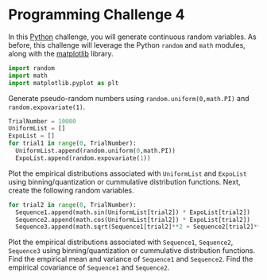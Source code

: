 # Programming Challenge 4

In this [Python](https://www.python.org) challenge, you will generate continuous random variables.
As before, this challenge will leverage the Python `random` and `math` modules, along with the [matplotlib](http://matplotlib.org/) library.

```python
import random
import math
import matplotlib.pyplot as plt
```

Generate pseudo-random numbers using `random.uniform(0,math.PI)` and `random.expovariate(1)`.

```python
TrialNumber = 10000
UniformList = []
ExpoList = []
for trial1 in range(0, TrialNumber):
  UniformList.append(random.uniform(0,math.PI))
  ExpoList.append(random.expovariate(1))
```

Plot the empirical distributions associated with `UniformList` and `ExpoList` using binning/quantization or cummulative distribution functions.
Next, create the following random variables.

```python
for trial2 in range(0, TrialNumber):
  Sequence1.append(math.sin(UniformList[trial2]) * ExpoList[trial2])
  Sequence2.append(math.cos(UniformList[trial2]) * ExpoList[trial2])
  Sequence3.append(math.sqrt(Sequence1[trial2]**2 + Sequence2[trial2]**2))
```

Plot the empirical distributions associated with `Sequence1`, `Sequence2`, `Sequence3` using binning/quantization or cummulative distribution functions.
Find the empirical mean and variance of `Sequence1` and `Sequence2`.
Find the empirical covariance of `Sequence1` and `Sequence2`.


